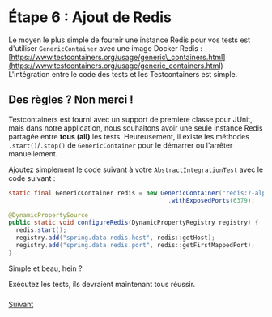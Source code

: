# Étape 6 : Ajout de Redis

Le moyen le plus simple de fournir une instance Redis pour vos tests est d'utiliser `GenericContainer` avec une image Docker Redis :[https://www.testcontainers.org/usage/generic\_containers.html](https://www.testcontainers.org/usage/generic_containers.html)
L'intégration entre le code des tests et les Testcontainers est simple.  

## Des règles ? Non merci !

Testcontainers est fourni avec un support de première classe pour JUnit, mais dans notre application, nous souhaitons avoir une seule instance Redis partagée entre **tous (all)** les tests.
Heureusement, il existe les méthodes `.start()`/`.stop()` de `GenericContainer` pour le démarrer ou l'arrêter manuellement.

Ajoutez simplement le code suivant à votre `AbstractIntegrationTest` avec le code suivant :
```java
static final GenericContainer redis = new GenericContainer("redis:7-alpine")
                                            .withExposedPorts(6379);

@DynamicPropertySource
public static void configureRedis(DynamicPropertyRegistry registry) {
  redis.start();
  registry.add("spring.data.redis.host", redis::getHost);
  registry.add("spring.data.redis.port", redis::getFirstMappedPort);
}
```

Simple et beau, hein ?

Exécutez les tests, ils devraient maintenant tous réussir.

### 
[Suivant](etape-7-test-l-api.md)
